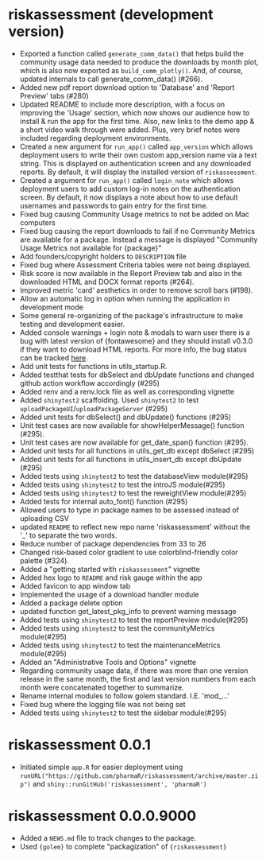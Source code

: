 # riskassessment (development version)

* Exported a function called `generate_comm_data()` that helps build the community usage data needed to produce the downloads by month plot, which is also now exported as `build_comm_plotly()`. And, of course, updated internals to call generate_comm_data() (#266).
* Added new pdf report download option to 'Database' and 'Report Preview' tabs (#280) 
* Updated README to include more description, with a focus on improving the 'Usage' section, which now shows our audience how to install & run the app for the first time. Also, new links to the demo app & a short video walk through were added. Plus, very brief notes were included regarding deployment environments.
* Created a new argument for `run_app()` called `app_version` which allows deployment users to write their own custom app_version name via a text string. This is displayed on authentication screen and any downloaded reports. By default, it will display the installed version of `riskassessment`.
* Created a argument for `run_app()` called `login_note` which allows deployment users to add custom log-in notes on the authentication screen. By default, it now displays a note about how to use default usernames and passwords to gain entry for the first time.
* Fixed bug causing Community Usage metrics to not be added on Mac computers
* Fixed bug causing the report downloads to fail if no Community Metrics are available for a package. Instead a message is displayed "Community Usage Metrics not available for {package}"
* Add founders/copyright holders to `DESCRIPTION` file
* Fixed bug where Assessment Criteria tables were not being displayed.
* Risk score is now available in the Report Preview tab and also in the downloaded HTML and DOCX format reports (#264).
* Improved metric 'card' aesthetics in order to remove scroll bars (#198).
* Allow an automatic log in option when running the application in development mode
* Some general re-organizing of the package's infrastructure to make testing and development easier.
* Added console warnings + login note & modals to warn user there is a bug with latest version of {fontawesome} and they should install v0.3.0 if they want to download HTML reports. For more info, the bug status can be tracked [here](https://github.com/rstudio/fontawesome/issues/99).
* Add unit tests for functions in utils_startup.R.
* Added testthat tests for dbSelect and dbUpdate functions and changed github action workflow accordingly (#295)
* Added renv and a renv.lock file as well as corresponding vignette
* Added `shinytest2` scaffolding. Used `shinytest2` to test `uploadPackageUI`/`uploadPackageServer` (#295)
* Added unit tests for dbSelect() and dbUpdate() functions (#295)
* Unit test cases are now available for showHelperMessage() function (#295).
* Unit test cases are now available for get_date_span() function (#295).
* Added unit tests for all functions in utils_get_db except dbSelect (#295)
* Added unit tests for all functions in utils_insert_db except dbUpdate (#295)
* Added tests using `shinytest2` to test the databaseView module(#295)
* Added tests using `shinytest2` to test the introJS module(#295)
* Added tests using `shinytest2` to test the reweightView module(#295)
* Added tests for internal auto_font() function (#295)
* Allowed users to type in package names to be assessed instead of uploading CSV
* updated `README` to reflect new repo name 'riskassessment' without the '_' to separate the two words.
* Reduce number of package dependencies from 33 to 26
* Changed risk-based color gradient to use colorblind-friendly color palette (#324).
* Added a "getting started with `riskassessment`" vignette
* Added hex logo to `README` and risk gauge within the app
* Added favicon to app window tab
* Implemented the usage of a download handler module
* Added a package delete option
* updated function get_latest_pkg_info to prevent warning message
* Added tests using `shinytest2` to test the reportPreview module(#295)
* Added tests using `shinytest2` to test the communityMetrics module(#295)
* Added tests using `shinytest2` to test the maintenanceMetrics module(#295)
* Added an "Administrative Tools and Options" vignette
* Regarding community usage data, if there was more than one version release in the same month, the first and last version numbers from each month were concatenated together to summarize. 
* Rename internal modules to follow golem standard. I.E. 'mod_...'
* Fixed bug where the logging file was not being set
* Added tests using `shinytest2` to test the sidebar module(#295)

# riskassessment 0.0.1
* Initiated simple `app.R` for easier deployment using `runURL("https://github.com/pharmaR/riskassessment/archive/master.zip")` and `shiny::runGitHub('riskassessment', 'pharmaR')`


# riskassessment 0.0.0.9000

* Added a `NEWS.md` file to track changes to the package.
* Used `{golem}` to complete "packagization" of `{riskassessment}`
